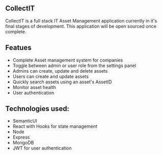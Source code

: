 ## CollectIT

CollectIT is a full stack IT Asset Management application currently in it's final stages of development. This application will be open sourced once complete.

## Featues
- Complete Asset management system for companies
- Toggle between admin or user role from the settings panel
- Admins can create, update and delete assets
- Users can create and update assets
- Quickly search assets using an asset's AssetID
- Monitor asset health
- User authentication



## Technologies used:

- SemanticUI
- React with Hooks for state management
- Node
- Express
- MongoDB
- JWT for user authentication
